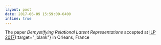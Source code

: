 ```yaml
---
layout: post
date: 2017-06-09 15:59:00-0400
inline: true
---
```


The paper *Demystifying Relational Latent Representations* accepted at [ILP 2017](https://ilp2017.sciencesconf.org/){:target="\_blank"} in Orleans, France
